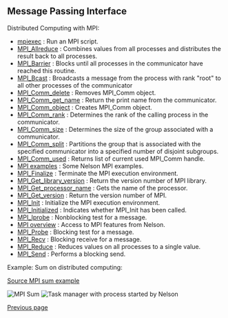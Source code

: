 ## Message Passing Interface

Distributed Computing with MPI:

- [mpiexec](/help/en_US/mpiexec.html) : Run an MPI script.
- [MPI_Allreduce](/help/en_US/MPI_Allreduce.html) : Combines values from all processes and distributes the result back to all processes.
- [MPI_Barrier](/help/en_US/MPI_Barrier.html) : Blocks until all processes in the communicator have reached this routine.
- [MPI_Bcast](/help/en_US/MPI_Bcast.html) : Broadcasts a message from the process with rank "root" to all other processes of the communicator
- [MPI_Comm_delete](/help/en_US/MPI_Comm_delete.html) : Removes MPI_Comm object.
- [MPI_Comm_get_name](/help/en_US/MPI_Comm_get_name.html) : Return the print name from the communicator.
- [MPI_Comm_object](/help/en_US/MPI_Comm_object.html) : Creates MPI_Comm object.
- [MPI_Comm_rank](/help/en_US/MPI_Comm_rank.html) : Determines the rank of the calling process in the communicator.
- [MPI_Comm_size](/help/en_US/MPI_Comm_size.html) : Determines the size of the group associated with a communicator.
- [MPI_Comm_split](/help/en_US/MPI_Comm_split.html) : Partitions the group that is associated with the specified communicator into a specified number of disjoint subgroups.
- [MPI_Comm_used](/help/en_US/MPI_Comm_used.html) : Returns list of current used MPI_Comm handle.
- [MPI examples](/help/en_US/MPI_examples.html) : Some Nelson MPI examples.
- [MPI_Finalize](/help/en_US/MPI_Finalize.html) : Terminate the MPI execution environment.
- [MPI_Get_library_version](/help/en_US/MPI_Get_library_version.html) : Return the version number of MPI library.
- [MPI_Get_processor_name](/help/en_US/MPI_Get_processor_name.html) : Gets the name of the processor.
- [MPI_Get_version](/help/en_US/MPI_Get_version.html) : Return the version number of MPI.
- [MPI_Init](/help/en_US/MPI_Init.html) : Initialize the MPI execution environment.
- [MPI_Initialized](/help/en_US/MPI_Initialized.html) : Indicates whether MPI_Init has been called.
- [MPI_Iprobe](/help/en_US/MPI_Iprobe.html) : Nonblocking test for a message.
- [MPI overview](/help/en_US/MPI_overview.html) : Access to MPI features from Nelson.
- [MPI_Probe](/help/en_US/MPI_Probe.html) : Blocking test for a message.
- [MPI_Recv](/help/en_US/MPI_Recv.html) : Blocking receive for a message.
- [MPI_Reduce](/help/en_US/MPI_Reduce.html) : Reduces values on all processes to a single value.
- [MPI_Send](/help/en_US/MPI_Send.html) : Performs a blocking send.

Example: Sum on distributed computing:

[Source MPI sum example](https://github.com/Nelson-numerical-software/nelson/blob/master/modules/mpi/examples/MPI_parallel_sum.nls)

![MPI Sum](https://github.com/Nelson-numerical-software/nelson-website/raw/master/images/MPI_parallel_sum.png "MPI")
![Task manager with process started by Nelson](https://github.com/Nelson-numerical-software/nelson-website/raw/master/images/task_manager.png "Task manager with process started by Nelson")

[Previous page](FEATURES.md)
